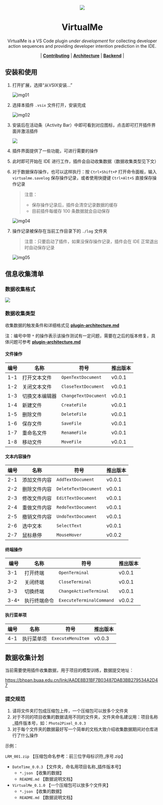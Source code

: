 <div align="center" >
<img src="./res/img/banner2.png"/>
</div>


<h1 align="center">VirtualMe</h1>

<div align="center" >
<p>VirtualMe is a VS Code plugin <i>under development</i> for collecting developer action sequences and providing developer intention prediction in the IDE.</p></div>
<div align="center" >
<p>
| <a href="https://github.com/iseg-ide-sub1/virtual-me/blob/main/res/docs/contributing.md"><b>Contributing</b></a> | <a href="https://github.com/iseg-ide-sub1/virtual-me/blob/main/res/docs/plugin-architecture.md"><b>Architecture</b></a> | <a href="https://github.com/iseg-ide-sub1/virtualme-backend"><b>Backend</b></a> |
</p>
</div>


## 安装和使用

1. 打开扩展，选择“从VSIX安装...”

   ![img01](./res/img/guide/01.png)
   
2. 选择本插件 `.vsix` 文件打开，安装完成

   ![img02](./res/img/guide/02.png)
   
3. 安装后在活动条（Activity Bar）中即可看到对应图标，点击即可打开插件界面并激活插件
   
   ![](./res/img/guide/03.png)
   
3. 插件界面提供了一些功能，可进行需要的操作
   
5. 此时即可开始在 IDE 进行工作，插件会自动收集数据（数据收集类型见下文）

5. 对于数据保存操作，也可以这样执行：按 `Ctrl+Shift+P` 打开命令面板，输入 `virtualme.savelog` 保存操作记录，或者使用快捷键 `Ctrl+Alt+S` 直接保存操作记录
   > 注意：
   >
   > - 保存操作记录后，插件会清空记录数据的缓存
   > - 目前插件每缓存 100 条数据就会自动保存
   
   ![img04](./res/img/guide/04.png)
   
6. 操作记录被保存在当前工作目录下的 `./log` 文件夹

   > 注意：只要启动了插件，如果没保存操作记录，插件会在 IDE 正常退出时自动保存记录

   ![img05](./res/img/guide/05.png)

## 信息收集清单

### 数据收集格式

![](./res/raw/log-item-surface.png)

### 数据收集类型

收集数据的触发条件和详细格式见 [**plugin-architecture.md**](./res/docs/plugin-architecture.md)

注：编号中带 `*` 的操作表示该操作测试有一定问题，需要在之后的版本修复，具体问题可参考 [**plugin-architecture.md**](./res/docs/plugin-architecture.md)

#### 文件操作

| 编号 | 名称           | 符号                 | 推出版本 |
| ---- | -------------- | -------------------- | -------- |
| 1-1  | 打开文本文件   | `OpenTextDocument`   | v0.0.1   |
| 1-2  | 关闭文本文件   | `CloseTextDocument`  | v0.0.1   |
| 1-3  | 切换文本编辑器 | `ChangeTextDocument` | v0.0.1   |
| 1-4  | 新建文件       | `CreateFile`         | v0.0.1   |
| 1-5  | 删除文件       | `DeleteFile`         | v0.0.1   |
| 1-6  | 保存文件       | `SaveFile`           | v0.0.1   |
| 1-7  | 重命名文件     | `RenameFile`         | v0.0.1   |
| 1-8  | 移动文件       | `MoveFile`           | v0.0.1   |

#### 文本内容操作

| 编号 | 名称         | 符号                 | 推出版本 |
| ---- | ------------ | -------------------- | -------- |
| 2-1  | 添加文件内容 | `AddTextDocument`    | v0.0.1   |
| 2-2  | 删除文件内容 | `DeleteTextDocument` | v0.0.1   |
| 2-3  | 修改文件内容 | `EditTextDocument`   | v0.0.1   |
| 2-4  | 重做文件内容 | `RedoTextDocument`   | v0.0.1   |
| 2-5  | 撤销文件内容 | `UndoTextDocument`   | v0.0.1   |
| 2-6  | 选中文本     | `SelectText`         | v0.0.1   |
| 2-7  | 鼠标悬停     | `MouseHover`         | v0.0.2   |

#### 终端操作

| 编号   | 名称         | 符号                     | 推出版本 |
| ------ | ------------ | ------------------------ | -------- |
| 3-1    | 打开终端     | `OpenTerminal`           | v0.0.1   |
| 3-2    | 关闭终端     | `CloseTerminal`          | v0.0.1   |
| 3-3    | 切换终端     | `ChangeActiveTerminal`   | v0.0.1   |
| 3-4`*` | 执行终端命令 | `ExecuteTerminalCommand` | v0.0.2   |

#### 执行菜单项

| 编号 | 名称       | 符号              | 推出版本 |
| ---- | ---------- | ----------------- | -------- |
| 4-1  | 执行菜单项 | `ExecuteMenuItem` | v0.0.3   |

## 数据收集计划

当前需要使用插件收集数据，用于项目的模型训练，数据提交地址：

https://bhpan.buaa.edu.cn/link/AADE8B31BF7B03487DAB3BB279534A2D47

### 提交规范

1. 请将文件夹打包成压缩包上传，一个压缩包可以放多个文件夹
2. 对于不同的项目收集的数据请用不同的文件夹，文件夹命名建议用：项目名称_插件版本号，如：`Photo2Pixel_0.0.3`
3. 对于每个文件夹的数据最好写一个简单的文档大致介绍收集数据期间对仓库进行了什么操作

示例：

`LRM_001.zip` 【压缩包命名参考：前三位字母标识符_序号.zip】

- `DateTime_0.0.3` 【文件夹，命名用项目名称_插件版本号】
     - `*.json` 【收集的数据】
     - `README.md` 【数据说明文档】
- `VirtualMe_0.1.0` 【一个压缩包可以放多个文件夹】
  - `*.json` 【收集的数据】
  - `README.md` 【数据说明文档】
